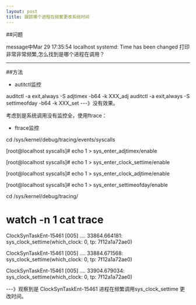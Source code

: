 ```yaml
---
layout: post
title: 跟踪哪个进程在频繁更改系统时间
---
```


##问题

message中Mar 29 17:35:54 localhost systemd: Time has been changed
打印非常非常频繁,怎么找到是哪个进程在调用？

-----

##方法

* autitctl监控

auditctl -a exit,always -S adjtimex  -b64 -k XXX_adj
auditctl -a exit,always -S settimeofday  -b64 -k XXX_set
---》没有效果。


考虑到是系统调用没有监控全，使用ftrace：

* ftrace监控

cd    /sys/kernel/debug/tracing/events/syscalls

[root@localhost syscalls]# echo 1 > sys_enter_adjtimex/enable

[root@localhost syscalls]# echo 1 > sys_enter_clock_settime/enable

[root@localhost syscalls]# echo 1 > sys_enter_clock_adjtime/enable

[root@localhost syscalls]# echo 1 > sys_enter_settimeofday/enable


cd    /sys/kernel/debug/tracing/

 # watch -n 1 cat trace
 
 ClockSynTaskEnt-15461 [005] .... 33864.664181: sys_clock_settime(which_clock: 0, tp: 7f12a1a72ae0)
 
 ClockSynTaskEnt-15461 [005] .... 33884.671568: sys_clock_settime(which_clock: 0, tp: 7f12a1a72ae0)
 
 ClockSynTaskEnt-15461 [005] .... 33904.679034: sys_clock_settime(which_clock: 0, tp: 7f12a1a72ae0)
 
 ---》观察到是 ClockSynTaskEnt-15461 进程在频繁调用sys_clock_settime 更改时间。
